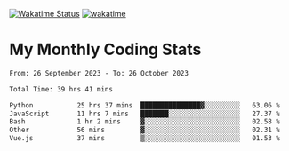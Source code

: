 [![Wakatime Status](https://github.com/noopurphalak/noopurphalak/workflows/wakatime-status-update/badge.svg)](https://github.com/noopurphalak/noopurphalak/actions/workflows/main.yml)
[![wakatime](https://wakatime.com/badge/user/80ace140-ef40-4fdd-b8ed-f3be3d2e1aea.svg)](https://wakatime.com/@80ace140-ef40-4fdd-b8ed-f3be3d2e1aea)

# My Monthly Coding Stats

<!--START_SECTION:waka-->

```txt
From: 26 September 2023 - To: 26 October 2023

Total Time: 39 hrs 41 mins

Python           25 hrs 37 mins  ███████████████▓░░░░░░░░░   63.06 %
JavaScript       11 hrs 7 mins   ███████░░░░░░░░░░░░░░░░░░   27.37 %
Bash             1 hr 2 mins     ▓░░░░░░░░░░░░░░░░░░░░░░░░   02.58 %
Other            56 mins         ▓░░░░░░░░░░░░░░░░░░░░░░░░   02.31 %
Vue.js           37 mins         ▒░░░░░░░░░░░░░░░░░░░░░░░░   01.53 %
```

<!--END_SECTION:waka-->
